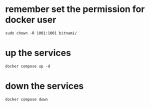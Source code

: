 # remember set the permission for docker user
```
sudo chown -R 1001:1001 bitnami/
```

# up the services
```
docker compose up -d
```

# down the services
```
docker compose down
```